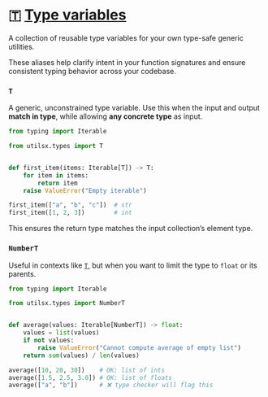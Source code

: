 # 🇹 [Type variables](https://docs.python.org/3/library/typing.html#typing.TypeVar)

A collection of reusable type variables for your own type-safe generic utilities.

These aliases help clarify intent in your function signatures
and ensure consistent typing behavior across your codebase.

### `T`

A generic, unconstrained type variable.
Use this when the input and output **match in type**,
while allowing **any concrete type** as input.

``` py title="t_var.py" hl_lines="3 6"
from typing import Iterable

from utilsx.types import T


def first_item(items: Iterable[T]) -> T:
    for item in items:
        return item
    raise ValueError("Empty iterable")

first_item(["a", "b", "c"])  # str
first_item([1, 2, 3])        # int
```

This ensures the return type matches the input collection’s element type.

### `NumberT`

Useful in contexts like [`T`](#t), but when you want to limit the type to `float`
or its parents.

``` py title="number_t.py" hl_lines="3 6 14"
from typing import Iterable

from utilsx.types import NumberT


def average(values: Iterable[NumberT]) -> float:
    values = list(values)
    if not values:
        raise ValueError("Cannot compute average of empty list")
    return sum(values) / len(values)

average([10, 20, 30])    # OK: list of ints
average([1.5, 2.5, 3.0]) # OK: list of floats
average(["a", "b"])      # ❌ type checker will flag this
```
